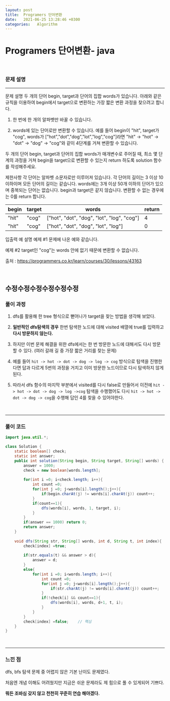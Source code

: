 ```yaml
---
layout: post
title:  Programers 단어변환
date:   2021-06-25 13:28:46 +0300
categories:   Algorithm
---
```

# Programers 단어변환- java

<br>

### 문제 설명
---
문제 설명
두 개의 단어 begin, target과 단어의 집합 words가 있습니다. 아래와 같은 규칙을 이용하여 begin에서 target으로 변환하는 가장 짧은 변환 과정을 찾으려고 합니다.

1. 한 번에 한 개의 알파벳만 바꿀 수 있습니다.

2. words에 있는 단어로만 변환할 수 있습니다.
예를 들어 begin이 "hit", target가 "cog", words가 ["hot","dot","dog","lot","log","cog"]라면 "hit" -> "hot" -> "dot" -> "dog" -> "cog"와 같이 4단계를 거쳐 변환할 수 있습니다.

두 개의 단어 begin, target과 단어의 집합 words가 매개변수로 주어질 때, 최소 몇 단계의 과정을 거쳐 begin을 target으로 변환할 수 있는지 return 하도록 solution 함수를 작성해주세요.

제한사항
각 단어는 알파벳 소문자로만 이루어져 있습니다.
각 단어의 길이는 3 이상 10 이하이며 모든 단어의 길이는 같습니다.
words에는 3개 이상 50개 이하의 단어가 있으며 중복되는 단어는 없습니다.
begin과 target은 같지 않습니다.
변환할 수 없는 경우에는 0를 return 합니다.


|begin|	target|	words|	return|
|------|--------|--------|----------|
|"hit"|	"cog"|	["hot", "dot", "dog", "lot", "log", "cog"]|	4|
|"hit"|	"cog"|	["hot", "dot", "dog", "lot", "log"]	|0|


입출력 예 설명
예제 #1
문제에 나온 예와 같습니다.

예제 #2
target인 "cog"는 words 안에 없기 때문에 변환할 수 없습니다.

출처 : https://programmers.co.kr/learn/courses/30/lessons/43163


<br>



수정수정수정수정수정수정
---
### 풀이 과정

1. dfs를 활용해 한 tree 형식으로 뻗어나가 target을 찾는 방법을 생각해 보았다.

2. **일반적인 dfs탐색의 경우** 한번 탐색한 노드에 대해 visited 배열에 true를 입력하고 **다시 방문하지 않는다.**

3. 하지만 이번 문제 해결을 위한 dfs에서는 한 번 방문한 노드에 대해서도 다시 방문 할 수 있다. (여러 갈래 길 중 가장 짧은 거리를 찾는 문제)

4. 예를 들어 ```hit -> hot -> dot -> dog -> log -> cog``` 방식으로 탐색을 진행한다면 답과 다르게 5번의 과정을 거치고 이미 방문한 노드이므로 다시 탐색하지 않게 된다.

5. 따라서 dfs 함수의 마지막 부분에서 visited를 다시 false로 만들어서 이전에 ```hit -> hot -> dot -> dog -> log ->cog``` 탐색을 수행했어도 다시 ```hit -> hot -> dot -> dog -> cog```을 수행해 답인 4를 찾을 수 있어야한다.





<br>

---
### 풀이 코드
```java
import java.util.*;

class Solution {
    static boolean[] check;
    static int answer;
    public int solution(String begin, String target, String[] words) {
        answer = 1000;
        check = new boolean[words.length];
        
        for(int i =0; i<check.length; i++){
            int count =0;
            for(int j =0; j<words[i].length();j++){
                if(begin.charAt(j) != words[i].charAt(j)) count++;
            }
            if(count==1){
                dfs(words[i], words, 1, target, i);
            }
        }
        if(answer == 1000) return 0;
        return answer;
    }
    
    void dfs(String str, String[] words, int d, String t, int index){
        check[index] =true;
        
        if(str.equals(t) && answer > d){
            answer = d;
        }
        else{
            for(int i =0; i<words.length; i++){
                int count =0;
                for(int j =0; j<words[i].length();j++){
                    if(str.charAt(j) != words[i].charAt(j)) count++;
                }
                if(!check[i] && count==1){
                    dfs(words[i], words, d+1, t, i);
                }
            }
        }
        check[index] =false;    // 핵심
    }
}
```

<br>

---
### 느낀 점

dfs, bfs 탐색 문제 중 어렵지 않은 기본 난이도 문제였다.

처음엔 개념 이해도 어려웠지만 지금은 쉬운 문제라도 제 힘으로 풀 수 있게되어 기쁘다.

**뭐든 조바심 갖지 않고 천천히 꾸준히 연습 해야겠다.**